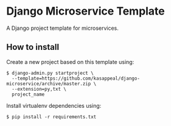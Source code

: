# Django Microservice Template
A Django project template for microservices.

## How to install

Create a new project based on this template using:

```
$ django-admin.py startproject \
  --template=https://github.com/kasappeal/django-microservice/archive/master.zip \
  --extension=py,txt \
  project_name
```

Install virtualenv dependencies using:

```
$ pip install -r requirements.txt
```